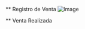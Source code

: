 ** Registro de Venta
![Image](https://github.com/user-attachments/assets/9ecc0756-81da-480e-acd7-c7a52baca95b)

** Venta Realizada
